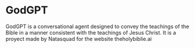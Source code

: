 # GodGPT
 GodGPT is a conversational agent designed to convey the teachings of the Bible in a manner consistent with the teachings of Jesus Christ. 
 It is a proyect made by Natasquad for the website theholybiblie.ai
